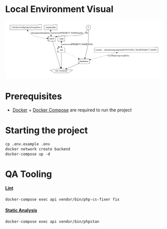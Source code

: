 # Local Environment Visual
![Alt text](.docker/dev-env-visual.png?raw=true "wot a lovely visual")


# Prerequisites

- [Docker](https://docs.docker.com/get-docker/) + [Docker Compose](https://docs.docker.com/compose/install/) are required to run the project

# Starting the project

```
cp .env.example .env
docker network create backend
docker-compose up -d  
```

# QA Tooling

#### [Lint](https://github.com/FriendsOfPHP/PHP-CS-Fixer)
```
docker-compose exec api vendor/bin/php-cs-fixer fix
``` 
#### [Static Analysis](https://github.com/phpstan/phpstan)
```
docker-compose exec api vendor/bin/phpstan
```
